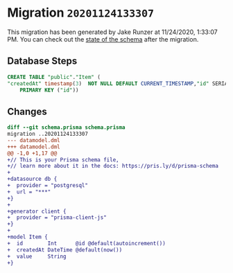 # Migration `20201124133307`

This migration has been generated by Jake Runzer at 11/24/2020, 1:33:07 PM.
You can check out the [state of the schema](./schema.prisma) after the migration.

## Database Steps

```sql
CREATE TABLE "public"."Item" (
"createdAt" timestamp(3)  NOT NULL DEFAULT CURRENT_TIMESTAMP,"id" SERIAL,"value" text  NOT NULL ,
    PRIMARY KEY ("id"))
```

## Changes

```diff
diff --git schema.prisma schema.prisma
migration ..20201124133307
--- datamodel.dml
+++ datamodel.dml
@@ -1,0 +1,17 @@
+// This is your Prisma schema file,
+// learn more about it in the docs: https://pris.ly/d/prisma-schema
+
+datasource db {
+  provider = "postgresql"
+  url = "***"
+}
+
+generator client {
+  provider = "prisma-client-js"
+}
+
+model Item {
+  id        Int      @id @default(autoincrement())
+  createdAt DateTime @default(now())
+  value     String
+}
```


